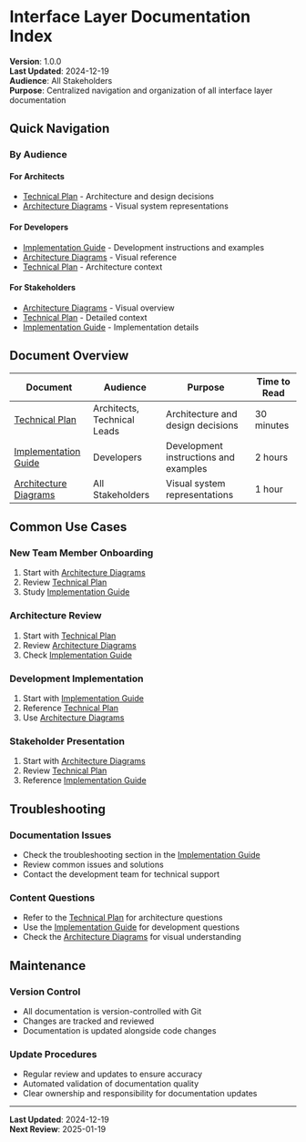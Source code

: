 # Interface Layer Documentation Index

**Version**: 1.0.0  
**Last Updated**: 2024-12-19  
**Audience**: All Stakeholders  
**Purpose**: Centralized navigation and organization of all interface layer documentation

## Quick Navigation

### By Audience

#### For Architects

- [Technical Plan](./INTERFACE_LAYER_TECHNICAL_PLAN.md) - Architecture and design decisions
- [Architecture Diagrams](./INTERFACE_LAYER_ARCHITECTURE_DIAGRAM.md) - Visual system representations

#### For Developers

- [Implementation Guide](./INTERFACE_LAYER_IMPLEMENTATION_GUIDE.md) - Development instructions and examples
- [Architecture Diagrams](./INTERFACE_LAYER_ARCHITECTURE_DIAGRAM.md) - Visual reference
- [Technical Plan](./INTERFACE_LAYER_TECHNICAL_PLAN.md) - Architecture context

#### For Stakeholders

- [Architecture Diagrams](./INTERFACE_LAYER_ARCHITECTURE_DIAGRAM.md) - Visual overview
- [Technical Plan](./INTERFACE_LAYER_TECHNICAL_PLAN.md) - Detailed context
- [Implementation Guide](./INTERFACE_LAYER_IMPLEMENTATION_GUIDE.md) - Implementation details

## Document Overview

| Document                                                           | Audience                    | Purpose                               | Time to Read |
| ------------------------------------------------------------------ | --------------------------- | ------------------------------------- | ------------ |
| [Technical Plan](./INTERFACE_LAYER_TECHNICAL_PLAN.md)              | Architects, Technical Leads | Architecture and design decisions     | 30 minutes   |
| [Implementation Guide](./INTERFACE_LAYER_IMPLEMENTATION_GUIDE.md)  | Developers                  | Development instructions and examples | 2 hours      |
| [Architecture Diagrams](./INTERFACE_LAYER_ARCHITECTURE_DIAGRAM.md) | All Stakeholders            | Visual system representations         | 1 hour       |

## Common Use Cases

### New Team Member Onboarding

1. Start with [Architecture Diagrams](./INTERFACE_LAYER_ARCHITECTURE_DIAGRAM.md)
2. Review [Technical Plan](./INTERFACE_LAYER_TECHNICAL_PLAN.md)
3. Study [Implementation Guide](./INTERFACE_LAYER_IMPLEMENTATION_GUIDE.md)

### Architecture Review

1. Start with [Technical Plan](./INTERFACE_LAYER_TECHNICAL_PLAN.md)
2. Review [Architecture Diagrams](./INTERFACE_LAYER_ARCHITECTURE_DIAGRAM.md)
3. Check [Implementation Guide](./INTERFACE_LAYER_IMPLEMENTATION_GUIDE.md)

### Development Implementation

1. Start with [Implementation Guide](./INTERFACE_LAYER_IMPLEMENTATION_GUIDE.md)
2. Reference [Technical Plan](./INTERFACE_LAYER_TECHNICAL_PLAN.md)
3. Use [Architecture Diagrams](./INTERFACE_LAYER_ARCHITECTURE_DIAGRAM.md)

### Stakeholder Presentation

1. Start with [Architecture Diagrams](./INTERFACE_LAYER_ARCHITECTURE_DIAGRAM.md)
2. Review [Technical Plan](./INTERFACE_LAYER_TECHNICAL_PLAN.md)
3. Reference [Implementation Guide](./INTERFACE_LAYER_IMPLEMENTATION_GUIDE.md)

## Troubleshooting

### Documentation Issues

- Check the troubleshooting section in the [Implementation Guide](./INTERFACE_LAYER_IMPLEMENTATION_GUIDE.md)
- Review common issues and solutions
- Contact the development team for technical support

### Content Questions

- Refer to the [Technical Plan](./INTERFACE_LAYER_TECHNICAL_PLAN.md) for architecture questions
- Use the [Implementation Guide](./INTERFACE_LAYER_IMPLEMENTATION_GUIDE.md) for development questions
- Check the [Architecture Diagrams](./INTERFACE_LAYER_ARCHITECTURE_DIAGRAM.md) for visual understanding

## Maintenance

### Version Control

- All documentation is version-controlled with Git
- Changes are tracked and reviewed
- Documentation is updated alongside code changes

### Update Procedures

- Regular review and updates to ensure accuracy
- Automated validation of documentation quality
- Clear ownership and responsibility for documentation updates

---

**Last Updated**: 2024-12-19  
**Next Review**: 2025-01-19
